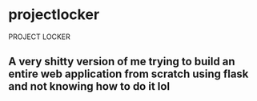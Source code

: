 # projectlocker
PROJECT LOCKER

<h2> A very shitty version of me trying to build an entire web application from scratch using flask and not knowing how to do it lol</h2>
